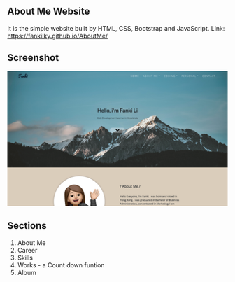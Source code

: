 ## About Me Website
It is the simple website built by HTML, CSS, Bootstrap and JavaScript.
Link: https://fankilky.github.io/AboutMe/

## Screenshot
![Screenshot](/image/thumbnail_aboutme.png?raw=true "Screenshot")


## Sections
1. About Me
2. Career
3. Skills
4. Works - a Count down funtion
5. Album
